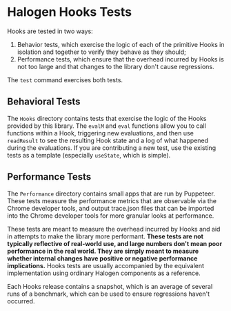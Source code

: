 # Halogen Hooks Tests

Hooks are tested in two ways:

1. Behavior tests, which exercise the logic of each of the primitive Hooks in isolation and together to verify they behave as they should;
2. Performance tests, which ensure that the overhead incurred by Hooks is not too large and that changes to the library don't cause regressions.

The `test` command exercises both tests.

## Behavioral Tests

The `Hooks` directory contains tests that exercise the logic of the Hooks provided by this library. The `evalM` and `eval` functions allow you to call functions within a Hook, triggering new evaluations, and then use `readResult` to see the resulting Hook state and a log of what happened during the evaluations. If you are contributing a new test, use the existing tests as a template (especially `useState`, which is simple).

## Performance Tests

The `Performance` directory contains small apps that are run by Puppeteer. These tests measure the performance metrics that are observable via the Chrome developer tools, and output trace.json files that can be imported into the Chrome developer tools for more granular looks at performance.

These tests are meant to measure the overhead incurred by Hooks and aid in attempts to make the library more performant. **These tests are not typically reflective of real-world use, and large numbers don't mean poor performance in the real world. They are simply meant to measure whether internal changes have positive or negative performance implications.** Hooks tests are usually accompanied by the equivalent implementation using ordinary Halogen components as a reference.

Each Hooks release contains a snapshot, which is an average of several runs of a benchmark, which can be used to ensure regressions haven't occurred.
